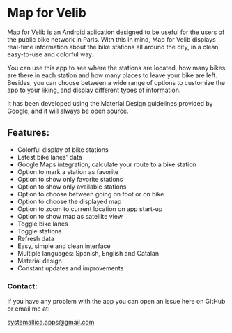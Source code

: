 # Map for Velib

Map for Velib is an Android aplication designed to be useful for the users of the public bike network in Paris. With this in mind, Map for Velib displays real-time information about the bike stations all around the city, in a clean, easy-to-use and colorful way.

You can use this app to see where the stations are located, how many bikes are there in each station and how many places to leave your bike are left. Besides, you can choose between a wide range of options to customize the app to your liking, and display different types of information.

It has been developed using the Material Design guidelines provided by Google, and it will always be open source.

## Features:

* Colorful display of bike stations
* Latest bike lanes' data
* Google Maps integration, calculate your route to a bike station
* Option to mark a station as favorite
* Option to show only favorite stations
* Option to show only available stations
* Option to choose between going on foot or on bike
* Option to choose the displayed map
* Option to zoom to current location on app start-up
* Option to show map as satellite view
* Toggle bike lanes
* Toggle stations
* Refresh data
* Easy, simple and clean interface
* Multiple languages: Spanish, English and Catalan
* Material design
* Constant updates and improvements

### Contact:

If you have any problem with the app you can open an issue here on GitHub or email me at:

systemallica.apps@gmail.com
